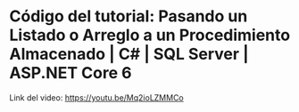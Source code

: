# Código del tutorial: Pasando un Listado o Arreglo a un Procedimiento Almacenado | C# | SQL Server | ASP.NET Core 6

Link del video: https://youtu.be/Mq2ioLZMMCo
